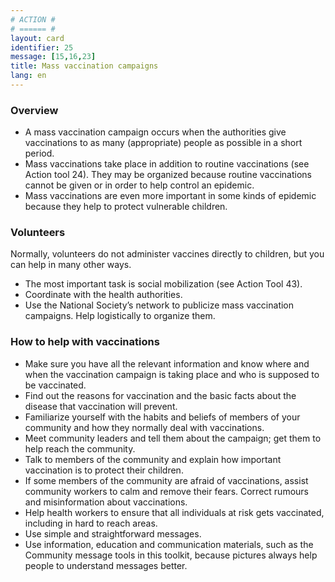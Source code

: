 ```yaml
---
# ACTION #
# ====== #
layout: card
identifier: 25
message: [15,16,23]
title: Mass vaccination campaigns
lang: en
---
```


### Overview

- A mass vaccination campaign occurs when the authorities give vaccinations to as many (appropriate) people as possible in a short period.
- Mass vaccinations take place in addition to routine vaccinations (see Action tool 24<a class="crosslink" href="{% render_depth %}{% render_link action|24 %}"><i class="fas fa-external-link-alt" aria-hidden="true"></i></a>). They may be organized because routine vaccinations cannot be given or in order to help control an epidemic.
- Mass vaccinations are even more important in some kinds of epidemic because they help to protect vulnerable children.

### Volunteers

Normally, volunteers do not administer vaccines directly to children, but you can help in many other ways.

-	The most important task is social mobilization (see Action Tool 43<a class="crosslink" href="{% render_depth %}{% render_link action|43 %}"><i class="fas fa-external-link-alt" aria-hidden="true"></i></a>).
-	Coordinate with the health authorities.
-	Use the National Society’s network to publicize mass vaccination campaigns. Help logistically to organize them.

### How to help with vaccinations

- Make sure you have all the relevant information and know where and when the vaccination campaign is taking place and who is supposed to be vaccinated.
- Find out the reasons for vaccination and the basic facts about the disease that vaccination will prevent.
- Familiarize yourself with the habits and beliefs of members of your community and how they normally deal with vaccinations.
- Meet community leaders and tell them about the campaign; get them to help reach the community.
- Talk to members of the community and explain how important vaccination is to protect their children.
- If some members of the community are afraid of vaccinations, assist community workers to calm and remove their fears. Correct rumours and misinformation about vaccinations.
- Help health workers to ensure that all individuals at risk gets vaccinated, including in  hard to reach areas.
- Use simple and straightforward messages.
- Use information, education and communication materials, such as the Community message tools in this toolkit, because pictures always help people to understand messages better.

